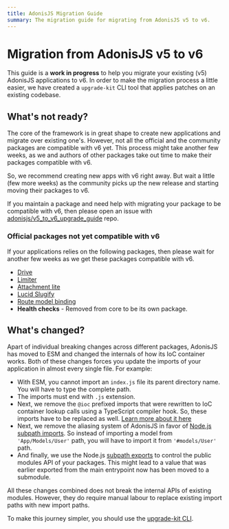 ```yaml
---
title: AdonisJS Migration Guide
summary: The migration guide for migrating from AdonisJS v5 to v6.
---
```


# Migration from AdonisJS v5 to v6

This guide is a **work in progress** to help you migrate your existing (v5) AdonisJS applications to v6. In order to make the migration process a little easier, we have created a `upgrade-kit` CLI tool that applies patches on an existing codebase.

## What's not ready?

The core of the framework is in great shape to create new applications and migrate over existing one's. However, not all the official and the community packages are compatible with v6 yet. This process might take another few weeks, as we and authors of other packages take out time to make their packages compatible with v6.

So, we recommend creating new apps with v6 right away. But wait a little (few more weeks) as the community picks up the new release and starting moving their packages to v6.

If you maintain a package and need help with migrating your package to be compatible with v6, then please open an issue with [adonisjs/v5_to_v6_upgrade_guide](https://github.com/adonisjs/v5_to_v6_upgrade_guide) repo.

### Official packages not yet compatible with v6

If your applications relies on the following packages, then please wait for another few weeks as we get these packages compatible with v6.

- [Drive](http://github.com/adonisjs/drive)
- [Limiter](https://github.com/adonisjs/limiter)
- [Attachment lite](https://github.com/adonisjs/attachment-lite)
- [Lucid Slugify](https://github.com/adonisjs/lucid-slugify)
- [Route model binding](https://github.com/adonisjs/route-model-binding)
- **Health checks** - Removed from core to be its own package.

## What's changed?

Apart of individual breaking changes across different packages, AdonisJS has moved to ESM and changed the internals of how its IoC container works. Both of these changes forces you update the imports of your application in almost every single file. For example:

- With ESM, you cannot import an `index.js` file its parent directory name. You will have to type the complete path.
- The imports must end with `.js` extension.
- Next, we remove the `@ioc` prefixed imports that were rewritten to IoC container lookup calls using a TypeScript compiler hook. So, these imports have to be replaced as well. [Learn more about it here](https://github.com/adonisjs/core/discussions/4184#:~:text=Changes%20to%20the%20import%20module%20names)
- Next, we remove the aliasing system of AdonisJS in favor of [Node.js subpath imports](https://nodejs.org/api/packages.html#subpath-imports). So instead of importing a model from `'App/Models/User'` path, you will have to import it from `'#models/User'` path.
- And finally, we use the Node.js [subpath exports](https://nodejs.org/api/packages.html#subpath-exports) to control the public modules API of your packages. This might lead to a value that was earlier exported from the main entrypoint now has been moved to a submodule.

All these changes combined does not break the internal APIs of existing modules. However, they do require manual labour to replace existing import paths with new import paths.

To make this journey simpler, you should use the [upgrade-kit CLI](./migration/upgrade_kit).
